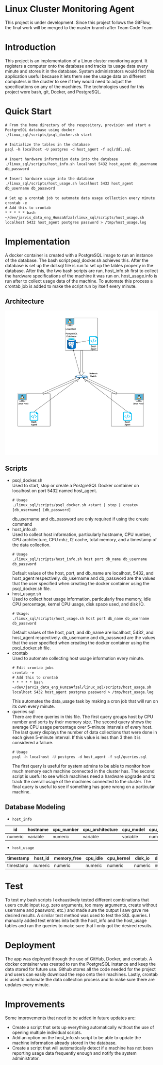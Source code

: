 # Linux Cluster Monitoring Agent
This project is under development. Since this project follows the GitFlow, the final work will be merged to the master branch after Team Code Team

# Introduction
This project is an implementation of a Linux cluster monitoring agent. It registers a computer onto the database and tracks its usage data every minute and stores it in the database. System administrators would find this application useful because it lets them see the usage data on different computers in the cluster to see if they would need to adjust the specifications on any of the machines. The technologies used for this project were bash, git, Docker, and PostgreSQL.

# Quick Start
```
# From the home directory of the respository, provision and start a PostgreSQL database using docker
./linux_sql/scripts/psql_docker.sh start

# Initialize the tables in the database
psql -h localhost -U postgres -d host_agent -f sql/ddl.sql

# Insert hardware information data into the database
./linux_sql/scripts/host_info.sh localhost 5432 host_agent db_username db_password

# Insert hardware usage into the database
./linux_sql/scripts/host_usage.sh localhost 5432 host_agent db_username db_password

# Set up a crontab job to automate data usage collection every minute
crontab -e
# Add this to crontab
* * * * * bash ~/dev/jarvis_data_eng_HumzaAfzal/linux_sql/scripts/host_usage.sh localhost 5432 host_agent postgres password > /tmp/host_usage.log
```

# Implementation
A docker container is created with a PostgreSQL image to run an instance of the database. The bash script psql_docker.sh achieves this. After the database is set up the ddl.sql file is run to set up the tables properly in the database. After this, the two bash scripts are run, host_info.sh first to collect the hardware specifications of the machine it was run on. host_usage.info is run after to collect usage data of the machine. To automate this process a crontab job is added to make the script run by itself every minute.

## Architecture
![ArchitectureDiagram](./assets/ArchitectureDiagram.png)
## Scripts
- psql_docker.sh\
    Used to start, stop or create a PostgreSQL Docker container on localhost on port 5432 named host_agent.
    ```
    # Usage
    ./linux_sql/scripts/psql_docker.sh <start | stop | create> [db_username] [db_password]
    ```
    db_username and db_password are only required if using the create command
- host_info.sh\
    Used to collect host information, particularly hostname, CPU number, CPU architecture, CPU mhz, l2 cache, total memory, and a timestamp of the data collection.
    ```
    # Usage
    ./linux_sql/scripts/host_info.sh host port db_name db_username db_password
    ```
    Default values of the host, port, and db_name are localhost, 5432, and host_agent respectively. db_username and db_password are the values that the user specified when creating the docker container using the psql_docker.sh file.
- host_usage.sh\
    Used to collect host usage information, particularly free memory, idle CPU percentage, kernel CPU usage, disk space used, and disk IO.
    ```
    # Usage:
    ./linux_sql/scripts/host_usage.sh host port db_name db_username db_password
    ```
    Default values of the host, port, and db_name are localhost, 5432, and host_agent respectively. db_username and db_password are the values that the user specified when creating the docker container using the psql_docker.sh file.
- crontab\
    Used to automate collecting host usage information every minute.
    ```
    # Edit crontab jobs
    crontab -e
    # Add this to crontab
    * * * * * bash ~/dev/jarvis_data_eng_HumzaAfzal/linux_sql/scripts/host_usage.sh localhost 5432 host_agent postgres password > /tmp/host_usage.log
    ```
    This automates the data_usage task by making a cron job that will run on its own every minute.
- queries.sql\
    There are three queries in this file. The first query groups host by CPU number and sorts by their memory size. The second query shows the average CPU usage percentage over 5-minute intervals of every host. The last query displays the number of data collections that were done in each given 5-minute interval. If this value is less than 3 then it is considered a failure.
    ```
    # Usage
    psql -h localhost -U postgres -d host_agent -f sql/queries.sql
    ```
    The first query is useful for system admins to be able to monitor how much memory each machine connected in the cluster has. The second script is useful to see which machines need a hardware upgrade and to track the overall usage of the machines connected to the cluster. The final query is useful to see if something has gone wrong on a particular machine.

## Database Modeling
- `host_info`

| id      | hostname | cpu_number | cpu_architecture | cpu_model | cpu_mhz | l2_cache | total_mem | timestamp |
|---------|----------|------------|------------------|-----------|---------|----------|-----------|-----------|
| numeric | variable | numeric    | variable         | variable  | numeric | numeric  | numeric   | timestamp |
- `host_usage`

| timestamp | host_id | memory_free | cpu_idle | cpu_kernel | disk_io | disk_available |
|-----------|---------|-------------|----------|------------|---------|----------------|
| timestamp | numeric | numeric     | numeric  | numeric    | numeric | numeric        |
# Test
To test my bash scripts I exhaustively tested different combinations that users could input (e.g. zero arguments, too many arguments, create without username and password, etc.) and made sure the output I saw gave me desired results. A similar test method was used to test the SQL queries. I manually added test entries into both the host_info and the host_usage tables and ran the queries to make sure that I only got the desired results.

# Deployment
The app was deployed through the use of GitHub, Docker, and crontab. A docker container was created to run the PostgreSQL instance and keep the data stored for future use. Github stores all the code needed for the project and users can easily download the repo onto their machines. Lastly, crontab is used to automate the data collection process and to make sure there are updates every minute.

# Improvements
Some improvements that need to be added in future updates are:
- Create a script that sets up everything automatically without the use of opening multiple individual scripts.
- Add an option on the host_info.sh script to be able to update the machine information already stored in the database.
- Create a script that will automatically detect if a machine has not been reporting usage data frequently enough and notify the system administrator.
